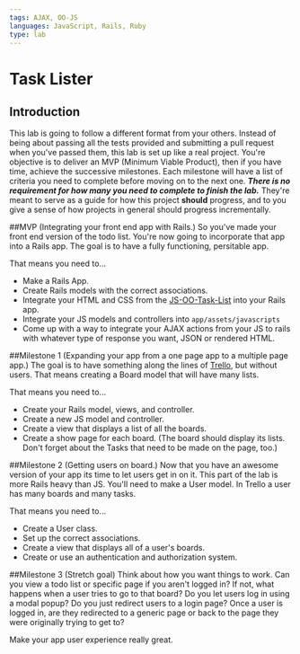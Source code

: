 ```yaml
---
tags: AJAX, OO-JS
languages: JavaScript, Rails, Ruby
type: lab
---
```


# Task Lister

## Introduction

This lab is going to follow a different format from your others.  Instead of being about passing all the tests provided and submitting a pull request when you've passed them, this lab is set up like a real project. You're objective is to deliver an MVP (Minimum Viable Product), then if you have time, achieve the successive milestones.  Each milestone will have a list of criteria you need to complete before moving on to the next one.  ___There is no requirement for how many you need to complete to finish the lab.___  They're meant to serve as a guide for how this project __should__ progress, and to you give a sense of how projects in general should progress incrementally.

##MVP (Integrating your front end app with Rails.)
So you've made your front end version of the todo list. You're now going to incorporate that app into a Rails app.  The goal is to have a fully functioning, persitable app.  

That means you need to...
- Make a Rails App.
- Create Rails models with the correct associations.
- Integrate your HTML and CSS from the [JS-OO-Task-List](https://learn.flatironschool.com/lessons/3644) into your Rails app.
- Integrate your JS models and controllers into `app/assets/javascripts`
- Come up with a way to integrate your AJAX actions from your JS to rails with whatever type of response you want, JSON or rendered HTML.

##Milestone 1 (Expanding your app from a one page app to a multiple page app.)
The goal is to have something along the lines of [Trello](https://trello.com/), but without users.  That means creating a Board model that will have many lists.

That means you need to...
- Create your Rails model, views, and controller.
- Create a new JS model and controller.
- Create a view that displays a list of all the boards.
- Create a show page for each board. (The board should display its lists. Don't forget about the Tasks that need to be made on the page, too.)

##Milestone 2 (Getting users on board.)
Now that you have an awesome version of your app its time to let users get in on it.  This part of the lab is more Rails heavy than JS.  You'll need to make a User model.  In Trello a user has many boards and many tasks.

That means you need to...
- Create a User class.
- Set up the correct associations.
- Create a view that displays all of a user's boards.
- Create or use an authentication and authorization system.

##Milestone 3 (Stretch goal)
Think about how you want things to work. Can you view a todo list or specific page if you aren't logged in? If not, what happens when a user tries to go to that board? Do you let users log in using a modal popup? Do you just redirect users to a login page? Once a user is logged in, are they redirected to a generic page or back to the page they were originally trying to get to? 

Make your app user experience really great. 
